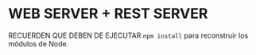 # WEB SERVER + REST SERVER

RECUERDEN QUE DEBEN DE EJECUTAR ```npm install``` para reconstruir los módulos de Node.